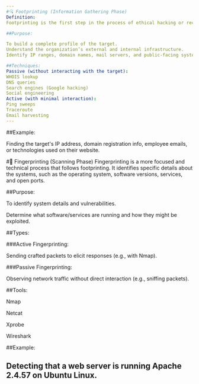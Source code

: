 ```yaml
---
#🔍 Footprinting (Information Gathering Phase)
Definition:
Footprinting is the first step in the process of ethical hacking or reconnaissance. It involves collecting as much information as possible about the target (an organization or system) to identify potential attack vectors.

##Purpose:

To build a complete profile of the target.
Understand the organization’s external and internal infrastructure.
Identify IP ranges, domain names, mail servers, and public-facing systems.

##Techniques:
Passive (without interacting with the target):
WHOIS lookup
DNS queries
Search engines (Google hacking)
Social engineering
Active (with minimal interaction):
Ping sweeps
Traceroute
Email harvesting
---
```

##Example:

Finding the target's IP address, domain registration info, employee emails, or technologies used on their website.

#🧬 Fingerprinting (Scanning Phase)
Fingerprinting is a more focused and technical process that follows footprinting. It identifies specific details about the systems, such as the operating system, software versions, services, and open ports.

##Purpose:

To identify system details and vulnerabilities.

Determine what software/services are running and how they might be exploited.

##Types:

###Active Fingerprinting:

Sending crafted packets to elicit responses (e.g., with Nmap).

###Passive Fingerprinting:

Observing network traffic without direct interaction (e.g., sniffing packets).

##Tools:

Nmap

Netcat

Xprobe

Wireshark

##Example:

Detecting that a web server is running Apache 2.4.57 on Ubuntu Linux.
---
